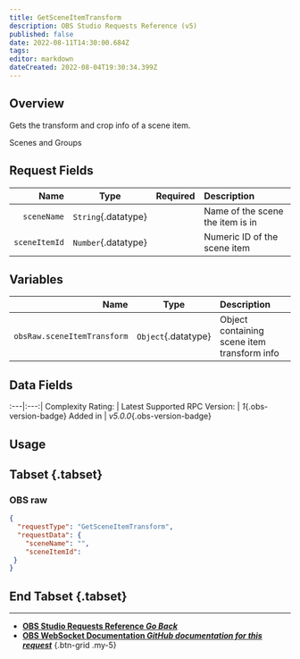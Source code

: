 ```yaml
---
title: GetSceneItemTransform
description: OBS Studio Requests Reference (v5)
published: false
date: 2022-08-11T14:30:00.684Z
tags: 
editor: markdown
dateCreated: 2022-08-04T19:30:34.399Z
---
```


## Overview
Gets the transform and crop info of a scene item.

Scenes and Groups

## Request Fields
Name | Type | Required| Description |
----:|:----:|:-------:|:------------|
`sceneName` | `String`{.datatype} | <i class="mdi mdi-check-bold"></i> | Name of the scene the item is in
`sceneItemId` | `Number`{.datatype} | <i class="mdi mdi-check-bold"></i> | Numeric ID of the scene item | `>= 0`{.datatype}

## Variables
Name | Type | Description | 
----:|:---------:|:------------|
`obsRaw.sceneItemTransform` | `Object`{.datatype} | Object containing scene item transform info

## Data Fields
:---|:---:|
Complexity Rating: | <span class="stars stars--3"></span>
Latest Supported RPC Version: | *1*{.obs-version-badge}
Added in | *v5.0.0*{.obs-version-badge}

## Usage
## Tabset {.tabset}
### OBS raw
```json
{
  "requestType": "GetSceneItemTransform",
  "requestData": {
    "sceneName": "",
    "sceneItemId": 
 }
}
```
## End Tabset {.tabset}

---

- [<i class="mdi mdi-chevron-left"></i>**OBS Studio Requests Reference *Go Back***](/en/Broadcasters/OBS/Requests)
- [<i class="mdi mdi-github"></i> **OBS WebSocket Documentation *GitHub documentation for this request***](https://github.com/obsproject/obs-websocket/blob/master/docs/generated/protocol.md#getsceneitemtransform)
{.btn-grid .my-5}